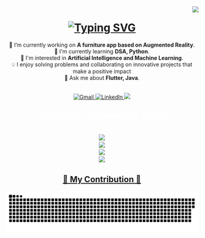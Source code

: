   <!-- Vistor count badge-->

  <img align ="right" src = "https://visitor-badge.laobi.icu/badge?page_id=vaibhav-patel-1211.vaibhav-patel-1211" />

<h1 align = "center"> 
    <a href="https://git.io/typing-svg"><img src="https://readme-typing-svg.demolab.com?font=Fredoka&size=30&pause=1000&center=true&random=false&width=500&height=70&lines=Hey+there!%F0%9F%91%8B;I'm+Vaibhav;Welcome+to+my+GitHub+nook!%F0%9F%98%8A" alt="Typing SVG" /></a>
</h1>

<div align = "center">
  
🔭 I’m currently working on **A furniture app based on Augmented Reality**.  
🌟 I'm currently learning **DSA, Python**.  
🚀 I'm interested in **Artificial Intelligence and Machine Learning**.
<br>
💡 I enjoy solving problems and collaborating on innovative projects that make a positive impact<br>
💬 Ask me about **Flutter, Java**.
</div>
<br/>

<div align="center">
  <a href="mailto:vaibhav1211patel@gmail.com">
    <img src="https://img.shields.io/badge/Gmail-EA4335.svg?style=for-the-badge&logo=Gmail&logoColor=white" alt="Gmail">
  </a>
  
  <a href="https://www.linkedin.com/in/vaibhav-patel-49686129a/">
    <img src="https://img.shields.io/badge/LinkedIn-0A66C2.svg?style=for-the-badge&logo=LinkedIn&logoColor=white" alt="LinkedIn">
  </a>

  <a href="https://wa.me/9328242903" target="_blank">
    <img src="https://img.shields.io/badge/WhatsApp-25D366.svg?style=for-the-badge&logo=WhatsApp&logoColor=white">
  </a>
  
</div>

<h2 align="center" style="color: white;">⚒️Languages-Frameworks-Tools⚒️</h2>
<br/>

<div align = "center">
    <a href = "https://skillicons.dev">
    <img src="https://skillicons.dev/icons?i=git,github,java,cpp,c" />
    <br/>
    <img src="https://skillicons.dev/icons?i=vscode,flutter,dart,python" />
    <br/>
    <img src="https://skillicons.dev/icons?i=firebase" />
    <br/>
    <img src="https://github.com/onemarc/tech-icons/blob/main/icons/numpy-dark.svg" width="50">
</div>

<div align = "center">
    <h2>🐍 My Contribution 🐍</h2>
</div>

<picture>
  <source media="(prefers-color-scheme: dark)" srcset="https://raw.githubusercontent.com/vaibhav-patel-1211/vaibhav-patel-1211/main/github-contribution-grid-snake-dark.svg">
  <source media="(prefers-color-scheme: light)" srcset="https://raw.githubusercontent.com/vaibhav-patel-1211/vaibhav-patel-1211/main/github-contribution-grid-snake.svg">
  <img alt="github contribution grid snake animation" src="https://raw.githubusercontent.com/vaibhav-patel-1211/vaibhav-patel-1211/main/github-contribution-grid-snake.svg">
</picture>

